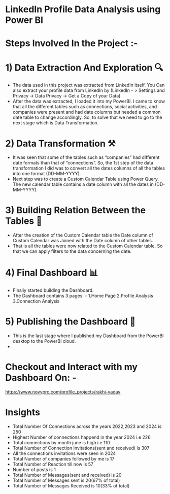 # LinkedIn Profile Data Analysis using Power BI
# Steps Involved In the Project :-

# 1) Data Extraction And Exploration 🔍
- The data used in this project was extracted from LinkedIn itself. You Can also extract your profile data from LinkedIn by (LinkedIn - > Settings and Privacy -> Data Privacy -> Get a Copy of your Data)
- After the data was extracted, I loaded it into my PowerBI. I came to know that all the different tables such as connections, social activities, and companies were present and had date columns but needed a common date table to change accordingly. So, to solve that we need to go to the next stage which is Data Transformation.

# 2) Data Transformation ⚒️
- It was seen that some of the tables such as “companies” had different date formats than that of “connections”. So, the 1st step of the data transformation I did was to convert all the dates columns of all the tables into one format (DD-MM-YYYY).
- Next step was to create a Custom Calendar Table using Power Query. The new calendar table contains a date column with all the dates in (DD-MM-YYYY).

# 3) Building Relation Between the Tables 🤝
- After the creation of the Custom Calendar table the Date column of Custom Calendar was Joined with the Date column of other tables.
- That is all the tables were now related to the Custom Calendar table. So that we can apply filters to the data concerning the date.

# 4) Final Dashboard 📊
- Finally started building the Dashboard.
- The Dashboard contains 3 pages: -
1.Home Page
2.Profile Analysis
3.Connection Analysis
    
# 5) Publishing the Dashboard 📰
- This is the last stage where I published my Dashboard from the PowerBI desktop to the PowerBI cloud.
- 
# Checkout and Interact with my Dashboard On: -
https://www.novypro.com/profile_projects/rakhi-yadav

# Insights
- Total Number Of Connections across the years 2022,2023 and 2024 is 250
- Highest Number of connections happend in the year 2024 i.e 226
- Total connections by month june is high i.e 110
- Total Number of Connection Invitations(sent and received) is 307
- All the connections invitations were seen in 2024
- Total Number of companies followed by me is 17
- Total Number of Reaction till now is 57
- Number of posts is 1
- Total Number of Messages(sent and received) is 20
- Total Number of Messages sent is 20(67% of total)
- Total Number of Messages Received is 10(33% of total)
